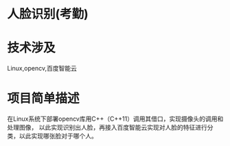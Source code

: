 # 人脸识别(考勤)
# 技术涉及
Linux,opencv,百度智能云
# 项目简单描述
在Linux系统下部署opencv库用C++（C++11）调用其借口，实现摄像头的调用和处理图像，
以此实现识别出人脸，再接入百度智能云实现对人脸的特征进行分类，以此实现哪张脸对于哪个人。
